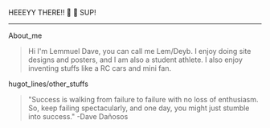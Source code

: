HEEEYY THERE!! 🤡 🤡 SUP!
***
About_me
>  Hi I'm Lemmuel Dave, you can call me Lem/Deyb.
> I enjoy doing site designs and posters, and I am also a student athlete.
> I also enjoy inventing stuffs like a RC cars and mini fan.

hugot_lines/other_stuffs
> "Success is walking from failure to failure with no loss of enthusiasm. So, keep failing spectacularly, and one day, you might just stumble into success." -Dave Dañosos
